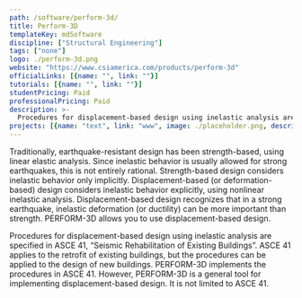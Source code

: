 ```yaml
---
path: /software/perform-3d/
title: Perform-3D
templateKey: mdSoftware
discipline: ["Structural Engineering"]
tags: ["none"]
logo: ./perform-3d.png
website: "https://www.csiamerica.com/products/perform-3d"
officialLinks: [{name: "", link: ""}]
tutorials: [{name: "", link: ""}]
studentPricing: Paid
professionalPricing: Paid
description: >-
  Procedures for displacement-based design using inelastic analysis are specified in ASCE 41, “Seismic Rehabilitation of Existing Buildings”. ASCE 41 applies to the retrofit of existing buildings, but the procedures can be applied to the design of new buildings. PERFORM-3D implements the procedures in ASCE 41. However, PERFORM-3D is a general tool for implementing displacement-based design. It is not limited to ASCE 41.
projects: [{name: "text", link: "www", image: ./placeholder.png, description: "blah blah"}]
---
```


Traditionally, earthquake-resistant design has been strength-based, using linear elastic analysis. Since inelastic behavior is usually allowed for strong earthquakes, this is not entirely rational. Strength-based design considers inelastic behavior only implicitly. Displacement-based (or deformation-based) design considers inelastic behavior explicitly, using nonlinear inelastic analysis. Displacement-based design recognizes that in a strong earthquake, inelastic deformation (or ductility) can be more important than strength. PERFORM-3D allows you to use displacement-based design.

Procedures for displacement-based design using inelastic analysis are specified in ASCE 41, “Seismic Rehabilitation of Existing Buildings”. ASCE 41 applies to the retrofit of existing buildings, but the procedures can be applied to the design of new buildings. PERFORM-3D implements the procedures in ASCE 41. However, PERFORM-3D is a general tool for implementing displacement-based design. It is not limited to ASCE 41.
